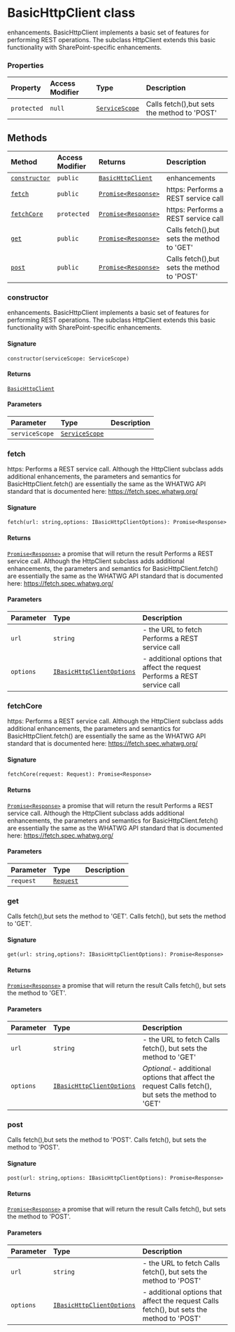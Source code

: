 # BasicHttpClient class





enhancements. 
BasicHttpClient implements a basic set of features for performing REST operations. 
The subclass HttpClient extends this basic functionality with SharePoint-specific 
enhancements.



### Properties

| Property	   | Access Modifier | Type	| Description|
|:-------------|:----|:-------|:-----------|
|`protected`     | `null` | [`ServiceScope`](servicescope.md) | Calls fetch(),but sets the method to 'POST' |




## Methods

| Method	   | Access Modifier | Returns	| Description|
|:-------------|:----|:-------|:-----------|
|[`constructor`](#constructor)     | `public` | [`BasicHttpClient`](basichttpclient.md) | enhancements |
|[`fetch`](#fetch)     | `public` | [`Promise<Response>`](promise.md) | https:  Performs a REST service call |
|[`fetchCore`](#fetchcore)     | `protected` | [`Promise<Response>`](promise.md) | https:  Performs a REST service call |
|[`get`](#get)     | `public` | [`Promise<Response>`](promise.md) | Calls fetch(),but sets the method to 'GET' |
|[`post`](#post)     | `public` | [`Promise<Response>`](promise.md) | Calls fetch(),but sets the method to 'POST' |





### constructor

enhancements. 
BasicHttpClient implements a basic set of features for performing REST operations. 
The subclass HttpClient extends this basic functionality with SharePoint-specific 
enhancements.

#### Signature
`constructor(serviceScope: ServiceScope)`

#### Returns
[`BasicHttpClient`](basichttpclient.md)


#### Parameters


| Parameter	   | Type    | Description |
|:-------------|:---------------|:------------|
| `serviceScope`    | [`ServiceScope`](servicescope.md) |  |


### fetch

https: 
Performs a REST service call. Although the HttpClient subclass adds 
additional enhancements, the parameters and semantics for BasicHttpClient.fetch() 
are essentially the same as the WHATWG API standard that is documented here: 
https://fetch.spec.whatwg.org/

#### Signature
`fetch(url: string,options: IBasicHttpClientOptions): Promise<Response>`

#### Returns
[`Promise<Response>`](promise.md)
a promise that will return the result 
Performs a REST service call. Although the HttpClient subclass adds 
additional enhancements, the parameters and semantics for BasicHttpClient.fetch() 
are essentially the same as the WHATWG API standard that is documented here: 
https://fetch.spec.whatwg.org/

#### Parameters


| Parameter	   | Type    | Description |
|:-------------|:---------------|:------------|
| `url`    | `string` | - the URL to fetch  Performs a REST service call |
| `options`    | [`IBasicHttpClientOptions`](ibasichttpclientoptions.md) | - additional options that affect the request  Performs a REST service call |


### fetchCore

https: 
Performs a REST service call. Although the HttpClient subclass adds 
additional enhancements, the parameters and semantics for BasicHttpClient.fetch() 
are essentially the same as the WHATWG API standard that is documented here: 
https://fetch.spec.whatwg.org/

#### Signature
`fetchCore(request: Request): Promise<Response>`

#### Returns
[`Promise<Response>`](promise.md)
a promise that will return the result 
Performs a REST service call. Although the HttpClient subclass adds 
additional enhancements, the parameters and semantics for BasicHttpClient.fetch() 
are essentially the same as the WHATWG API standard that is documented here: 
https://fetch.spec.whatwg.org/

#### Parameters


| Parameter	   | Type    | Description |
|:-------------|:---------------|:------------|
| `request`    | [`Request`](request.md) |  |


### get

Calls fetch(),but sets the method to 'GET'. 
Calls fetch(), but sets the method to 'GET'.

#### Signature
`get(url: string,options?: IBasicHttpClientOptions): Promise<Response>`

#### Returns
[`Promise<Response>`](promise.md)
a promise that will return the result 
Calls fetch(), but sets the method to 'GET'.

#### Parameters


| Parameter	   | Type    | Description |
|:-------------|:---------------|:------------|
| `url`    | `string` | - the URL to fetch  Calls fetch(), but sets the method to 'GET' |
| `options`    | [`IBasicHttpClientOptions`](ibasichttpclientoptions.md) | _Optional._- additional options that affect the request  Calls fetch(), but sets the method to 'GET' |


### post

Calls fetch(),but sets the method to 'POST'. 
Calls fetch(), but sets the method to 'POST'.

#### Signature
`post(url: string,options: IBasicHttpClientOptions): Promise<Response>`

#### Returns
[`Promise<Response>`](promise.md)
a promise that will return the result 
Calls fetch(), but sets the method to 'POST'.

#### Parameters


| Parameter	   | Type    | Description |
|:-------------|:---------------|:------------|
| `url`    | `string` | - the URL to fetch  Calls fetch(), but sets the method to 'POST' |
| `options`    | [`IBasicHttpClientOptions`](ibasichttpclientoptions.md) | - additional options that affect the request  Calls fetch(), but sets the method to 'POST' |

